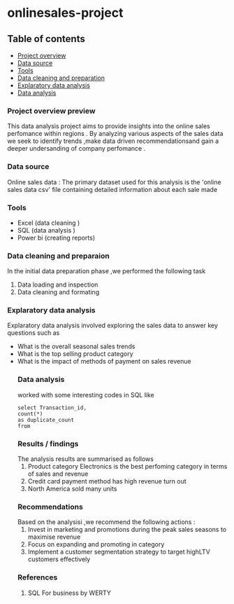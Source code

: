 # onlinesales-project
## Table of contents 
- [Project overview](#project-overview)
- [Data source](#data-source)
- [Tools](#tools)
- [Data cleaning and preparation](#data-cleaning-and-preparation)
- [Explaratory data analysis](#explaratory-data-analysis)
- [Data analysis](#data-analysis)

### Project overview preview
This data analysis project aims to provide insights into the online sales perfomance within regions .
By analyzing various aspects of the sales data we seek to identify trends ,make data driven recommendationsand gain
a deeper undersanding of company perfomance .
### Data source 
Online sales data : The primary dataset used for this analysis is the 'online sales data csv' file containing
detailed information about each sale made 
### Tools
- Excel (data cleaning )
- SQL (data analysis )
- Power bi (creating reports)
### Data cleaning and preparaion 
In the initial data preparation phase ,we performed the following task 
1. Data loading and inspection
2. Data cleaning and formating
### Explaratory data analysis 
Explaratory data analysis involved exploring the sales data to answer key questions such as
- What is the overall seasonal sales trends
- What is the top selling product category
- What is the impact of methods of payment on sales revenue
  ### Data analysis
  worked with some interesting codes in SQL like
  ``````````
  select Transaction_id,
  count(*)
  as duplicate_count
  from
  `````````````
  ### Results / findings
  The analysis results are summarised as follows
  1. Product category Electronics is the best perfoming category in terms of sales and revenue
  2. Credit card payment method has high revenue turn out
  3. North America sold many units
  ### Recommendations
  Based on the analysisi ,we recommend the following actions :
  1. Invest in marketing and promotions during the peak sales seasons to maximise revenue
  2. Focus on expanding and promoting in category
  3. Implement a customer segmentation strategy to target highLTV customers effectively
  ### References
  1. SQL For business by WERTY

  

